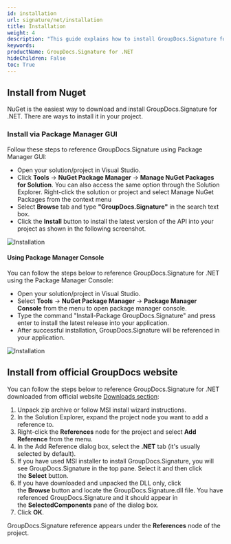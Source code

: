 ```yaml
---
id: installation
url: signature/net/installation
title: Installation
weight: 4
description: "This guide explains how to install GroupDocs.Signature for .NET to your environment"
keywords: 
productName: GroupDocs.Signature for .NET
hideChildren: False 
toc: True
---
```

## Install from Nuget

NuGet is the easiest way to download and install GroupDocs.Signature for .NET. There are ways to install it in your project.

### Install via Package Manager GUI

Follow these steps to reference GroupDocs.Signature using Package Manager GUI:

* Open your solution/project in Visual Studio.
* Click **Tools** -> **NuGet Package Manager** -> **Manage NuGet Packages for Solution**. You can also access the same option through the Solution Explorer. Right-click the solution or project and select Manage NuGet Packages from the context menu
* Select **Browse** tab and type **"GroupDocs.Signature"** in the search text box.
* Click the **Install** button to install the latest version of the API into your project as shown in the following screenshot.  

![Installation](/signature/net/images/installation.png)

#### Using Package Manager Console

You can follow the steps below to reference GroupDocs.Signature for .NET using the Package Manager Console:

* Open your solution/project in Visual Studio.
* Select **Tools** -> **NuGet Package Manager** -> **Package Manager Console** from the menu to open package manager console.
* Type the command "Install-Package GroupDocs.Signature" and press enter to install the latest release into your application.
* After successful installation, GroupDocs.Signature will be referenced in your application.  

![Installation](/signature/net/images/installation_1.png)

## Install from official GroupDocs website

You can follow the steps below to reference GroupDocs.Signature for .NET downloaded from official website [Downloads section](https://downloads.groupdocs.com/signature/net):

1. Unpack zip archive or follow MSI install wizard instructions.
2. In the Solution Explorer, expand the project node you want to add a reference to.
3. Right-click the **References** node for the project and select **Add Reference** from the menu.
4. In the Add Reference dialog box, select the **.NET** tab (it's usually selected by default).
5. If you have used MSI installer to install GroupDocs.Signature, you will see GroupDocs.Signature in the top pane. Select it and then click the **Select** button.
6. If you have downloaded and unpacked the DLL only, click the **Browse** button and locate the GroupDocs.Signature.dll file. You have referenced GroupDocs.Signature and it should appear in the **SelectedComponents** pane of the dialog box.
7. Click **OK**.

GroupDocs.Signature reference appears under the **References** node of the project.
